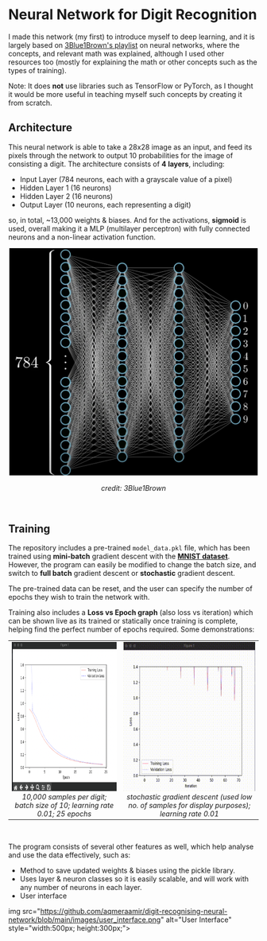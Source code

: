# Neural Network for Digit Recognition 
I made this network (my first) to introduce myself to deep learning, and it is largely based on [3Blue1Brown's playlist](https://www.youtube.com/watch?v=aircAruvnKk&list=PLZHQObOWTQDNU6R1_67000Dx_ZCJB-3pi) on neural networks, where the concepts, and relevant math was explained, although I used other resources too (mostly for explaining the math or other concepts such as the types of training). 

Note: It does **not** use libraries such as TensorFlow or PyTorch, as I thought it would be more useful in teaching myself such concepts by creating it from scratch.


## Architecture
This neural network is able to take a 28x28 image as an input, and feed its pixels through the network to output 10 probabilities for the image of consisting a digit. The architecture consists of **4 layers**, including:
- Input Layer (784 neurons, each with a grayscale value of a pixel)
- Hidden Layer 1 (16 neurons)
- Hidden Layer 2 (16 neurons)
- Output Layer (10 neurons, each representing a digit)

so, in total, ~13,000 weights & biases. And for the activations, **sigmoid** is used, overall making it a MLP (multilayer perceptron) with fully connected neurons and a non-linear activation function.

<div align="center">
  <img src="https://github.com/aqmeraamir/digit-recognising-neural-network/blob/main/images/network_architecture.png" alt="Neural Network Archhitecture" width=500></img>
  
  <i>credit: 3Blue1Brown</i>
</div>

</br>



## Training
The repository includes a pre-trained ```model_data.pkl``` file, which has been trained using **mini-batch** gradient descent with the [**MNIST dataset**](https://www.kaggle.com/datasets/hojjatk/mnist-dataset). However, the program can easily be modified to change
the batch size, and switch to **full batch** gradient descent or **stochastic** gradient descent. 

The pre-trained data can be reset, and the user can specify the number of epochs they wish to train the network with. 

Training also includes a **Loss vs Epoch graph** (also loss vs iteration) which can be shown live as its trained or statically once training is complete, helping find the perfect number of epochs required. Some demonstrations:

<table align="center">
    <tr>
        <td align="center">
            <img src="https://github.com/aqmeraamir/digit-recognising-neural-network/blob/main/images/graph1.png" alt="Graph 1" style="width:500px; height:300px;">
            <br><i>10,000 samples per digit; batch size of 10; learning rate 0.01; 25 epochs</i>
        </td>
        <td align="center">
            <img src="https://github.com/aqmeraamir/digit-recognising-neural-network/blob/main/images/graph2.gif" alt="Graph 2" style="width:500px; height:300px;">
            <br><i>stochastic gradient descent (used low no. of samples for display purposes); learning rate 0.01</i>
        </td>
    </tr>
</table>

</br>
 
 The program consists of several other features as well, which help analyse and use the data effectively, such as:
- Method to save updated weights & biases using the pickle library.
- Uses layer & neuron classes so it is easily scalable, and will work with any number of neurons in each layer.
- User interface

img src="https://github.com/aqmeraamir/digit-recognising-neural-network/blob/main/images/user_interface.png" alt="User Interface" style="width:500px; height:300px;">
